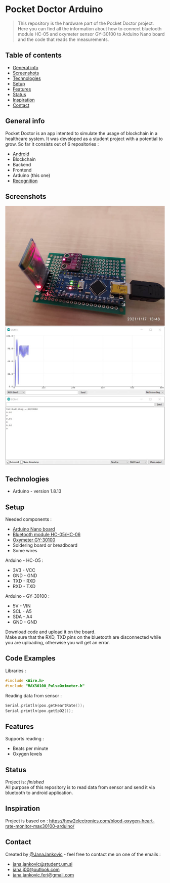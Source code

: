 # Pocket Doctor Arduino
> This repository is the hardware part of the Pocket Doctor project. Here you can find all the information about how to connect bluetooth module HC-05 and oxymeter sensor GY-30100 to Arduino Nano board and the code that reads the measurements.

## Table of contents
* [General info](#general-info)
* [Screenshots](#screenshots)
* [Technologies](#technologies)
* [Setup](#setup)
* [Features](#features)
* [Status](#status)
* [Inspiration](#inspiration)
* [Contact](#contact)

## General info
Pocket Doctor is an app intented to simulate the usage of blockchain in a healthcare system. It was developed as a student project with a potential to grow. So far it consists out of 6 repositories :
* [Android](https://github.com/JanaJankovic/poc-doc-android)
* Blockchain
* Backend
* Frontend
* Arduino (this one)
* [Recognition](https://github.com/JanaJankovic/poc-doc-recognition)

## Screenshots
![Example screenshot](./img/oxymeter.jpg)
![Example screenshot](./img/graph.jpg)
![Example screenshot](./img/ini.jpg)

## Technologies
* Arduino - version 1.8.13

## Setup
Needed components :
* [Arduino Nano board](https://www.aliexpress.com/item/32856118319.html?spm=a2g0s.9042311.0.0.40694c4dT11NED)
* [Bluetooth module HC-05/HC-06](https://www.aliexpress.com/item/32856118319.html?spm=a2g0s.9042311.0.0.40694c4dT11NED)
* [Oxymeter GY-30100](https://www.aliexpress.com/item/4000083361778.html?spm=a2g0s.9042311.0.0.40694c4dT11NED)
* Soldering board or breadboard 
* Some wires

Arduino - HC-O5 :
* 3V3 - VCC
* GND - GND
* TXD - RXD
* RXD - TXD

Arduino - GY-30100 :
* 5V - VIN
* SCL - A5
* SDA - A4
* GND - GND

Download code and upload it on the board. </br>
Make sure that the RXD, TXD pins on the bluetooth are disconnected while you are uploading, otherwise you will get an error.

## Code Examples
Libraries : </br>
```cpp
#include <Wire.h>
#include "MAX30100_PulseOximeter.h"
``` 
Reading data from sensor : </br>
```cpp
Serial.println(pox.getHeartRate());
Serial.println(pox.getSpO2());
``` 

## Features
Supports reading :
* Beats per minute
* Oxygen levels

## Status
Project is:  _finished_ </br>
All purpose of this repository is to read data from sensor and send it via bluetooth to android application.

## Inspiration
Project is based on : https://how2electronics.com/blood-oxygen-heart-rate-monitor-max30100-arduino/

## Contact
Created by [@JanaJankovic](https://github.com/JanaJankovic) - feel free to contact me on one of the emails :
* jana.jankovic@student.um.si
* jana.j00@outlook.com
* jana.jankovic.feri@gmail.com
